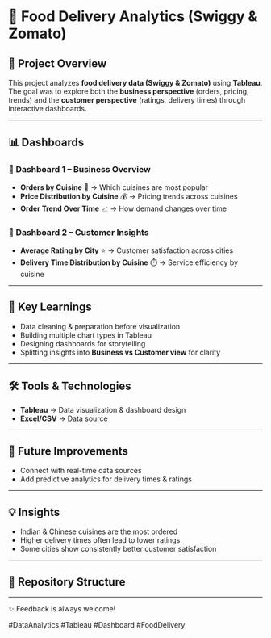 # 🍴 Food Delivery Analytics (Swiggy & Zomato)

## 📌 Project Overview  
This project analyzes **food delivery data (Swiggy & Zomato)** using **Tableau**.  
The goal was to explore both the **business perspective** (orders, pricing, trends) and the **customer perspective** (ratings, delivery times) through interactive dashboards.  

---

## 📊 Dashboards  

### 🔹 Dashboard 1 – Business Overview  
- **Orders by Cuisine** 🍕 → Which cuisines are most popular  
- **Price Distribution by Cuisine** 💰 → Pricing trends across cuisines  
- **Order Trend Over Time** 📈 → How demand changes over time  

### 🔹 Dashboard 2 – Customer Insights  
- **Average Rating by City** ⭐ → Customer satisfaction across cities  
- **Delivery Time Distribution by Cuisine** ⏱️ → Service efficiency by cuisine  

---

## 🔑 Key Learnings  
- Data cleaning & preparation before visualization  
- Building multiple chart types in Tableau  
- Designing dashboards for storytelling  
- Splitting insights into **Business vs Customer view** for clarity  

---

## 🛠️ Tools & Technologies  
- **Tableau** → Data visualization & dashboard design  
- **Excel/CSV** → Data source  

---


## 🚀 Future Improvements  
- Connect with real-time data sources  
- Add predictive analytics for delivery times & ratings  

---

## 💡 Insights  
- Indian & Chinese cuisines are the most ordered  
- Higher delivery times often lead to lower ratings  
- Some cities show consistently better customer satisfaction  

---

## 📂 Repository Structure  

---

✨ Feedback is always welcome!  

#DataAnalytics #Tableau #Dashboard #FoodDelivery
